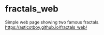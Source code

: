# fractals_web
Simple web page showing two famous fractals. https://asticotboy.github.io/fractals_web/